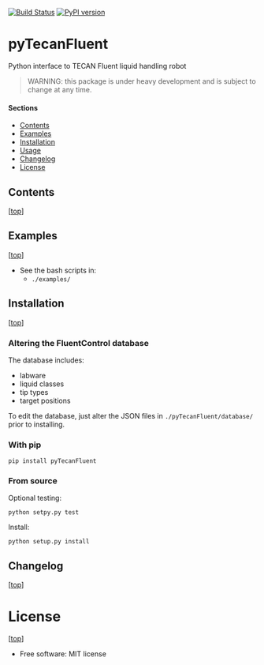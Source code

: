 [![Build Status](https://travis-ci.org/leylabmpi/pyTecanFluent.svg?branch=master)](https://travis-ci.org/leylabmpi/pyTecanFluent)
[![PyPI version](https://badge.fury.io/py/pyTecanFluent.svg)](http://badge.fury.io/py/pyTecanFluent)


pyTecanFluent
=============

Python interface to TECAN Fluent liquid handling robot

> WARNING: this package is under heavy development and is subject to change at any time.


#### Sections

- [Contents](#contents)
- [Examples](#examples)
- [Installation](#installation)
- [Usage](#usage)
- [Changelog](#changelog)
- [License](#license)


## Contents

[[top](#sections)]



## Examples

[[top](#sections)]

* See the bash scripts in:
  * `./examples/`


## Installation

[[top](#sections)]

### Altering the FluentControl database

The database includes:

* labware
* liquid classes
* tip types
* target positions

To edit the database, just alter the JSON files in `./pyTecanFluent/database/` prior to installing.


### With pip

`pip install pyTecanFluent`

### From source

Optional testing:

`python setpy.py test`

Install:

`python setup.py install`


## Changelog

[[top](#sections)]


# License

[[top](#sections)]

* Free software: MIT license

